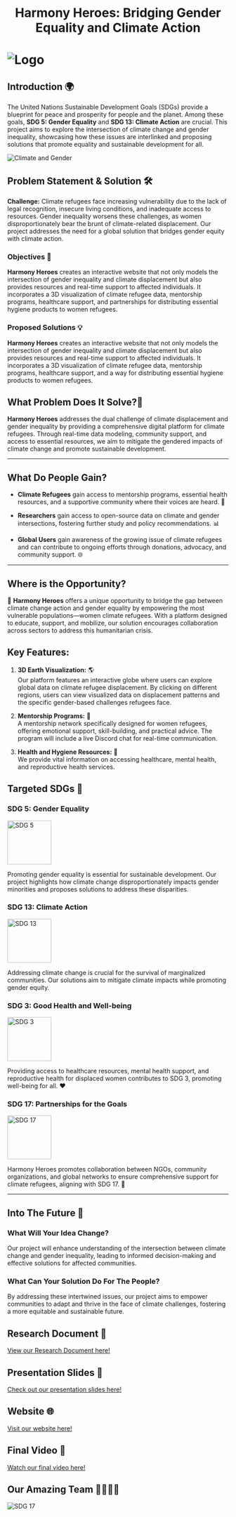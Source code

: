  
# <p align="center"><b>Harmony Heroes: Bridging Gender Equality and Climate Action</b></p>
# <img src="src/assets/ReadmeLogo.png" alt="Logo">

## Introduction 🌍

The United Nations Sustainable Development Goals (SDGs) provide a blueprint for peace and prosperity for people and the planet. Among these goals, **SDG 5: Gender Equality** and **SDG 13: Climate Action** are crucial. This project aims to explore the intersection of climate change and gender inequality, showcasing how these issues are interlinked and proposing solutions that promote equality and sustainable development for all.

![Climate and Gender](./idea.jpg)

## Problem Statement & Solution 🛠️

**Challenge:** Climate refugees face increasing vulnerability due to the lack of legal recognition, insecure living conditions, and inadequate access to resources. Gender inequality worsens these challenges, as women disproportionately bear the brunt of climate-related displacement. Our project addresses the need for a global solution that bridges gender equity with climate action.

### Objectives 🎯

**Harmony Heroes** creates an interactive website that not only models the intersection of gender inequality and climate displacement but also provides resources and real-time support to affected individuals. It incorporates a 3D visualization of climate refugee data, mentorship programs, healthcare support, and partnerships for distributing essential hygiene products to women refugees.

### Proposed Solutions 💡

**Harmony Heroes** creates an interactive website that not only models the intersection of gender inequality and climate displacement but also provides resources and real-time support to affected individuals. It incorporates a 3D visualization of climate refugee data, mentorship programs, healthcare support, and a way for distributing essential hygiene products to women refugees.

## **What Problem Does It Solve?**🌈

**Harmony Heroes** addresses the dual challenge of climate displacement and gender inequality by providing a comprehensive digital platform for climate refugees. Through real-time data modeling, community support, and access to essential resources, we aim to mitigate the gendered impacts of climate change and promote sustainable development.

---

## **What Do People Gain?**

- **Climate Refugees** gain access to mentorship programs, essential health resources, and a supportive community where their voices are heard. 🤝
  
- **Researchers** gain access to open-source data on climate and gender intersections, fostering further study and policy recommendations. 📊
  
- **Global Users** gain awareness of the growing issue of climate refugees and can contribute to ongoing efforts through donations, advocacy, and community support. 🌐

---

## **Where is the Opportunity?**

🚀 **Harmony Heroes** offers a unique opportunity to bridge the gap between climate change action and gender equality by empowering the most vulnerable populations—women climate refugees. With a platform designed to educate, support, and mobilize, our solution encourages collaboration across sectors to address this humanitarian crisis.

## **Key Features:**

1. **3D Earth Visualization:** 🌎  
   Our platform features an interactive globe where users can explore global data on climate refugee displacement. By clicking on different regions, users can view visualized data on displacement patterns and the specific gender-based challenges refugees face.

2. **Mentorship Programs:** 💬  
   A mentorship network specifically designed for women refugees, offering emotional support, skill-building, and practical advice. The program will include a live Discord chat for real-time communication.

3. **Health and Hygiene Resources:** 🏥  
   We provide vital information on accessing healthcare, mental health, and reproductive health services.

## Targeted SDGs 🌱

### SDG 5: Gender Equality
<img src="src/assets/sdg5.png" alt="SDG 5" width="100" height="100">

Promoting gender equality is essential for sustainable development. Our project highlights how climate change disproportionately impacts gender minorities and proposes solutions to address these disparities.

### SDG 13: Climate Action
<img src="src/assets/sdg13.png" alt="SDG 13" width="100" height="100">

Addressing climate change is crucial for the survival of marginalized communities. Our solutions aim to mitigate climate impacts while promoting gender equity.

### SDG 3: Good Health and Well-being  
<img src="src/assets/sdg3.png" alt="SDG 3" width="100" height="100">

Providing access to healthcare resources, mental health support, and reproductive health for displaced women contributes to SDG 3, promoting well-being for all. ❤️

### SDG 17: Partnerships for the Goals  
<img src="src/assets/sdg17.png" alt="SDG 17" width="100" height="100">

Harmony Heroes promotes collaboration between NGOs, community organizations, and global networks to ensure comprehensive support for climate refugees, aligning with SDG 17. 🤝

---

## Into The Future 🚀

### What Will Your Idea Change?
Our project will enhance understanding of the intersection between climate change and gender inequality, leading to informed decision-making and effective solutions for affected communities.

### What Can Your Solution Do For The People?
By addressing these intertwined issues, our project aims to empower communities to adapt and thrive in the face of climate challenges, fostering a more equitable and sustainable future.

## Research Document 📖
[View our Research Document here!](https://docs.google.com/document/d/1_ewDzDcnAc8N9gAm15DYi0qoPa6RER9-76BFv8OcOaU/edit?usp=sharing)

## Presentation Slides 🎤
[Check out our presentation slides here!](https://www.canva.com/design/DAFwJ9aHDQ4/DOlRCSOAgig9s_OOQrHtaw/edit?utm_content=DAFwJ9aHDQ4&utm_campaign=designshare&utm_medium=link2&utm_source=sharebutton)

## Website 🌐
[Visit our website here!](https://harmony-heroes.vercel.app/)

## Final Video 🎥
[Watch our final video here!](https://www.youtube.com/watch?feature=shared&v=Blopp24t1p0)

## Our Amazing Team 👩‍👩‍👧‍👦
<img src="src/assets/team.png" alt="SDG 17" >
